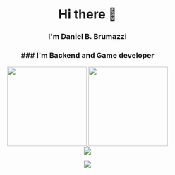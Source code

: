 <h1 align="center">Hi there 👋</h1>
<h3 align="center">I'm Daniel B. Brumazzi</h3>
<h3 align="center">### I'm Backend and Game developer</h3>

<div align="center">
  <div>
    <a href="https://github.com/brumazzi">
    <img height="180em" src="https://github-readme-stats.vercel.app/api?username=brumazzi&show_icons=true&theme=chartreuse-dark&include_all_commits=true&count_private=true"/>
    <img height="180em" src="https://github-readme-stats.vercel.app/api/top-langs/?username=brumazzi&layout=compact&langs_count=7&theme=chartreuse-dark"/>
  </div>

  <a href="https://skillicons.dev">
    <img src="https://skillicons.dev/icons?i=python,c,cpp,ruby,js,nodejs,css,sass,rails,django,postgres,discord,linux,bsd,blender?theme=dark" />
  </a>

  <a href="https://www.linkedin.com/in/daniel-brumazzi-2153707b/" target="_blank"><img src="https://img.shields.io/badge/-LinkedIn-%230077B5?style=for-the-badge&logo=linkedin&logoColor=white"></a>
  <!--div>
    <a href="https://www.instagram.com/nicholastn_/" target="_blank"><img src="https://img.shields.io/badge/-Instagram-%23E4405F?style=for-the-badge&logo=instagram&logoColor=white" target="_blank"></a>
    <a href = "mailto:nicholasnogueira12@gmail.com"><img src="**https://img.shields.io/badge/-Gmail-%23333?style=for-the-badge&logo=gmail&logoColor=white**" target="_blank"></a>
    <a href="https://www.facebook.com/Nicholas.Nogueira.10/" target="_blank"><img src="https://img.shields.io/badge/Facebook-1877F2?style=for-the-badge&logo=facebook&logoColor=white" target="_blank"></a>
  </div-->
  
  <!-- ![Snake animation](https://github.com/brumazzi/brumazzi/github-contribution-grid-snake.svg) -->
    
</div>

<!--
**brumazzi/brumazzi** is a ✨ _special_ ✨ repository because its `README.md` (this file) appears on your GitHub profile.

Here are some ideas to get you started:

- 🔭 I’m currently working on ...
- 🌱 I’m currently learning ...
- 👯 I’m looking to collaborate on ...
- 🤔 I’m looking for help with ...
- 💬 Ask me about ...
- 📫 How to reach me: ...
- 😄 Pronouns: ...
- ⚡ Fun fact: ...
-->

